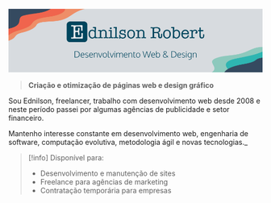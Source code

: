 ![Ednilson Robert](images/edrpio-github-profile.png)

> **Criação e otimização de páginas web e design gráfico**

Sou Ednilson, freelancer, trabalho com desenvolvimento web desde 2008 e neste período passei por algumas agências de publicidade e setor financeiro.

Mantenho interesse constante em desenvolvimento web, engenharia de software, computação evolutiva, metodologia ágil e novas tecnologias._

> [!info] Disponível para:
> - Desenvolvimento e manutenção de sites
> - Freelance para agências de marketing
> - Contratação temporária para empresas
